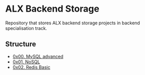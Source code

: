 # ALX Backend Storage

Repository that stores ALX backend storage projects in backend specialisation track.

## Structure

- [0x00. MySQL advanced](/0x00-MySQL_Advanced)
- [0x01. NoSQL](/alx-backend-storage/0x01-NoSQL/)
- [0x02. Redis Basic](/alx-backend-storage/0x02-redis_basic/)

